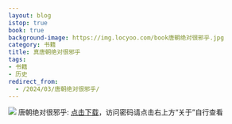 ```yaml
---
layout: blog
istop: true
book: true
background-image: https://img.locyoo.com/book唐朝绝对很邪乎.jpg
category: 书籍
title: 真唐朝绝对很邪乎
tags:
- 书籍
- 历史
redirect_from:
  - /2024/03/唐朝绝对很邪乎/
---
```

![](https://img.locyoo.com/book真唐朝绝对很邪乎.jpg)
唐朝绝对很邪乎: <a name = "ref1" href="https://url18.ctfile.com/f/50983618-1040648791-0b8e8d?p=3619">点击下载</a>，访问密码请点击右上方“关于”自行查看